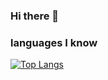 ### Hi there 👋
### languages I know
 [![Top Langs](https://github-readme-stats.vercel.app/api/top-langs/?username=SakshamJain27)](https://github.com/SakshamJain27/github-readme-stats)

<!--
**SakshamJain27/SakshamJain27** is a ✨ _special_ ✨ repository because its `README.md` (this file) appears on your GitHub profile.

Here are some ideas to get you started:

-->
